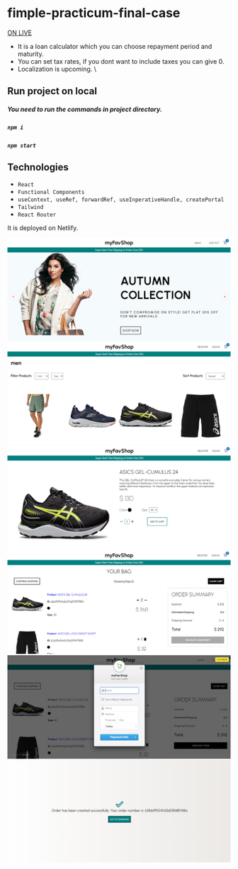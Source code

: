 # fimple-practicum-final-case

[ON LIVE](https://fimple-final-case-sinan.netlify.app/)

- It is a loan calculator which you can choose repayment period and maturity.
- You can set tax rates, if you dont want to include taxes you can give 0.
- Localization is upcoming.
  \

## Run project on local

##### You need to run the commands in project directory.

##### `npm i`

##### `npm start`

## Technologies

- `React`
- `Functional Components`
- `useContext, useRef, forwardRef, useInperativeHandle, createPortal`
- `Tailwind`
- `React Router`

It is deployed on Netlify.

[![Loan Calculator React](https://github.com/sinansk/mern-shopping-app/blob/main/client/public/shopping-app.JPG)](https://fimple-final-case-sinan.netlify.app/)
[![Loan Calculator React](https://github.com/sinansk/mern-shopping-app/blob/main/client/public/mern-shopping.PNG)](https://fimple-final-case-sinan.netlify.app/)
[![Loan Calculator React](https://github.com/sinansk/mern-shopping-app/blob/main/client/public/mern-shopping-4.PNG)](https://fimple-final-case-sinan.netlify.app/)
[![Loan Calculator React](https://github.com/sinansk/mern-shopping-app/blob/main/client/public/mern-shopping-3.PNG)](https://fimple-final-case-sinan.netlify.app/)
[![Loan Calculator React](https://github.com/sinansk/mern-shopping-app/blob/main/client/public/mern-shopping-5.PNG)](https://fimple-final-case-sinan.netlify.app/)
[![Loan Calculator React](https://github.com/sinansk/mern-shopping-app/blob/main/client/public/mern-shopping-6.PNG)](https://fimple-final-case-sinan.netlify.app/)
